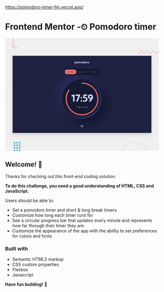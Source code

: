 https://pomodoro-timer-fin.vercel.app/

# Frontend Mentor -⏲ Pomodoro timer

![Design preview for the Pomodoro timer coding challenge](./preview.jpg)

## Welcome! 👋

Thanks for checking out this front-end coding solution.


**To do this challenge, you need a good understanding of HTML, CSS and JavaScript.**


  Users should be able to:

- Set a pomodoro timer and short & long break timers
- Customize how long each timer runs for
- See a circular progress bar that updates every minute and represents how far through their timer they are
- Customize the appearance of the app with the ability to set preferences for colors and fonts

### Built with

- Semantic HTML5 markup
- CSS custom properties
- Flexbox
- Javascript

**Have fun building!** 🚀
